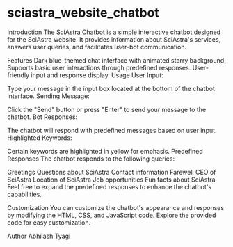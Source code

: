# sciastra_website_chatbot

Introduction
The SciAstra Chatbot is a simple interactive chatbot designed for the SciAstra website. It provides information about SciAstra's services, answers user queries, and facilitates user-bot communication.

Features
Dark blue-themed chat interface with animated starry background.
Supports basic user interactions through predefined responses.
User-friendly input and response display.
Usage
User Input:

Type your message in the input box located at the bottom of the chatbot interface.
Sending Message:

Click the "Send" button or press "Enter" to send your message to the chatbot.
Bot Responses:

The chatbot will respond with predefined messages based on user input.
Highlighted Keywords:

Certain keywords are highlighted in yellow for emphasis.
Predefined Responses
The chatbot responds to the following queries:

Greetings
Questions about SciAstra
Contact information
Farewell
CEO of SciAstra
Location of SciAstra
Job opportunities
Fun facts about SciAstra
Feel free to expand the predefined responses to enhance the chatbot's capabilities.

Customization
You can customize the chatbot's appearance and responses by modifying the HTML, CSS, and JavaScript code. Explore the provided code for easy customization.

Author
Abhilash Tyagi
